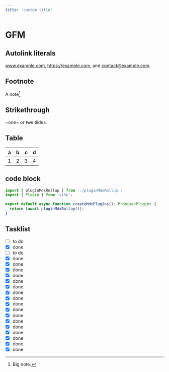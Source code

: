 ```yaml
---
title: 'custom title'
---
```


# GFM

## Autolink literals

www.example.com, https://example.com, and contact@example.com.

## Footnote

A note[^1]

[^1]: Big note.

## Strikethrough

~one~ or ~~two~~ tildes.

## Table

| a   | b   |   c |  d  |
| --- | :-- | --: | :-: |
| 1   | 2   |   3 |  4  |

## code block
```ts
import { pluginMdxRollup } from './pluginMdxRollup';
import { Plugin } from 'vite';

export default async function createMdxPlugins(): Promise<Plugin> {
  return [await pluginMdxRollup()];
}
```

## Tasklist

- [ ] to do
- [x] done
- [ ] to do
- [x] done
- [x] done
- [x] done
- [x] done
- [x] done
- [x] done
- [x] done
- [x] done
- [x] done
- [x] done
- [x] done
- [x] done
- [x] done
- [x] done
- [x] done
- [x] done
- [x] done
